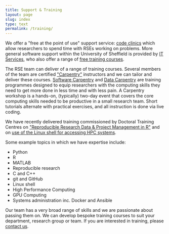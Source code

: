 ```yaml
---
title: Support & Training
layout: page
slug: index
type: text
permalink: /training/
---
```


We offer a "free at the point of use" support service:
[code clinics](../support/code-clinic.md) which allow researchers to spend time with RSEs working on problems.
More general software support within the University of Sheffield is provided by [IT Services][its],
who also offer a range of [free training courses][its-courses].

The RSE team can deliver of a range of training courses. 
Several members of the team are certified ["Carpentry"][carpentries] instructors
and we can tailor and deliver these courses.
[Software Carpentry][soft-carp] and [Data Carpentry][data-carp] are
training programmes designed to equip researchers
with the computing skills they need to get more done in less time and with less pain.
A Carpentry workshop is a hands-on, (typically) two-day event that covers
the core computing skills needed to be productive in a small research team.
Short tutorials alternate with practical exercises, and
all instruction is done via live coding.

We have recently delivered training commissioned by Doctoral Training Centres on ["Reproducible Research Data & Project Management in R"][repro-res-r] and 
on [use of the Linux shell for accessing HPC systems][hpc-carp-shell].

Some example topics in which we have expertise include:

- Python
- R
- MATLAB
- Reproducible research
- C and C++
- git and GitHub
- Linux shell
- High Performance Computing
- GPU Computing
- Systems administration inc. Docker and Ansible

Our team has a very broad range of skills and we are passionate about passing them on. We can develop bespoke training courses to suit your department, research group or team. If you are interested in training, please [contact us](../contact/index.md).


[carpentries]: https://carpentries.org/
[data-carp]: https://datacarpentry.org/
[hpc-carp-shell]: https://rse.shef.ac.uk/hpc-shell-tuos-training-cluster/
[its-courses]: https://www.sheffield.ac.uk/it-services/research/training/timetable
[its]: https://www.sheffield.ac.uk/it-services/research/support
[repro-res-r]: https://annakrystalli.me/rrresearchACCE20/
[soft-carp]: https://software-carpentry.org/
